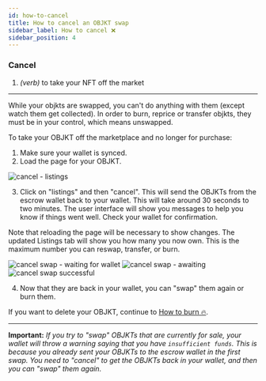 ```yaml
---
id: how-to-cancel
title: How to cancel an OBJKT swap
sidebar_label: How to cancel ❌
sidebar_position: 4
---
```


### **Cancel**

1. _(verb)_ to take your NFT off the market

***

While your objkts are swapped, you can't do anything with them (except watch them get collected). In order to burn, reprice or transfer objkts, they must be in your control, which means unswapped.

To take your OBJKT off the marketplace and no longer for purchase:

1. Make sure your wallet is synced.
2. Load the page for your OBJKT.

![cancel - listings](https://user-images.githubusercontent.com/6487972/227185523-ba7b7979-f65f-46fd-bd87-f55fe01d82ca.jpg)

3. Click on "listings" and then "cancel". This will send the OBJKTs from the escrow wallet back to your wallet. This will take around 30 seconds to two minutes. The user interface will show you messages to help you know if things went well. Check your wallet for confirmation.

Note that reloading the page will be necessary to show changes. The updated Listings tab will show you how many you now own. This is the maximum number you can reswap, transfer, or burn.

![cancel swap - waiting for wallet](https://user-images.githubusercontent.com/6487972/227185824-61254b45-24f6-4511-9524-9fb25f6506f6.jpg)
![cancel swap - awaiting](https://user-images.githubusercontent.com/6487972/227185854-c78ae8d5-1872-4c5c-bdb9-97c1ffb70c62.jpg)
![cancel swap successful](https://user-images.githubusercontent.com/6487972/227185866-c7d3e664-7ee7-453d-81c8-c2b7dd0537f1.jpg)

4. Now that they are back in your wallet, you can "swap" them again or burn them.

If you want to delete your OBJKT, continue to [How to burn 🔥](https://github.com/teia-community/teia-docs/wiki/How-to-burn-🔥).

***

**Important:** _If you try to "swap" OBJKTs that are currently for sale, your wallet will throw a warning saying that you have `insufficient funds`. This is because you already sent your OBJKTs to the escrow wallet in the first swap. You need to "cancel" to get the OBJKTs back in your wallet, and then you can "swap" them again._
